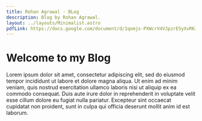 ```yaml
---
title: Rohan Agrawal - BLog
description: Blog by Rohan Agrawal.
layout: ../layouts/Minimalist.astro
pdfLink: https://docs.google.com/document/d/1qomjs-PXWcrV4VJpzrE5yXvRKJQKctVr8ubzB_wQj_U/edit?usp=sharing
---
```


# Welcome to my Blog 

Lorem ipsum dolor sit amet, consectetur adipiscing elit, sed do eiusmod tempor incididunt ut labore et dolore magna aliqua. Ut enim ad minim veniam, quis nostrud exercitation ullamco laboris nisi ut aliquip ex ea commodo consequat. Duis aute irure dolor in reprehenderit in voluptate velit esse cillum dolore eu fugiat nulla pariatur. Excepteur sint occaecat cupidatat non proident, sunt in culpa qui officia deserunt mollit anim id est laborum.


